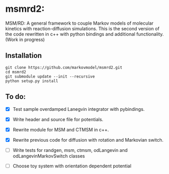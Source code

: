 # msmrd2:
MSM/RD: A general framework to couple Markov models of molecular kinetics with reaction-diffusion simulations. This is the second version of the code rewritten in c++ with python bindings and additional functionality. (Work in progress)

## Installation
```
git clone https://github.com/markovmodel/msmrd2.git
cd msmrd2
git submodule update --init --recursive
python setup.py install
```

## To do:

- [x] Test sample overdamped Lanegvin integrator with pybindings.

- [x] Write header and source file for potentials.

- [x] Rewrite module for MSM and CTMSM in c++.

- [x] Rewrite previous code for diffusion with rotation and Markovian switch. 

- [ ] Write tests for randgen, msm, ctmsm, odLangevin and odLangevinMarkovSwitch classes

- [ ] Choose toy system with orientation dependent potential
